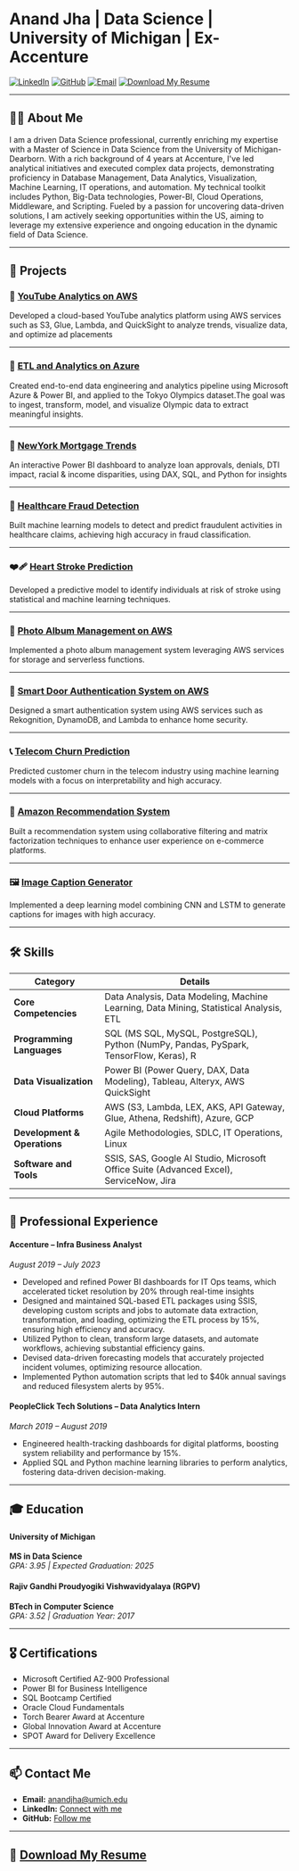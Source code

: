 # Anand Jha | Data Science | University of Michigan | Ex-Accenture

[![LinkedIn](https://img.shields.io/badge/LinkedIn-Connect-blue)](https://www.linkedin.com/in/anandj25) 
[![GitHub](https://img.shields.io/badge/GitHub-Follow-black)](https://github.com/anandj25) 
[![Email](https://img.shields.io/badge/Email-anandjha@umich.edu-green)](mailto:anandjha@umich.edu)
[![Download My Resume](https://img.shields.io/badge/Resume-Download-yellow)](https://github.com/anandj25/Portfolio/tree/main/Resume)

---

## 👨‍🎓 **About Me**

I am a driven Data Science professional, currently enriching my expertise with a Master of Science in Data Science from the University of Michigan-Dearborn. With a rich background of 4 years at Accenture, I've led analytical initiatives and executed complex data projects, demonstrating proficiency in Database Management, Data Analytics, Visualization, Machine Learning, IT operations, and automation. My technical toolkit includes Python, Big-Data technologies, Power-BI, Cloud Operations, Middleware, and Scripting. Fueled by a passion for uncovering data-driven solutions, I am actively seeking opportunities within the US, aiming to leverage my extensive experience and ongoing education in the dynamic field of Data Science.

---

## 📂 Projects

### 🎥 [YouTube Analytics on AWS](https://github.com/anandj25/YouTube-Analytics-AWS)
Developed a cloud-based YouTube analytics platform using AWS services such as S3, Glue, Lambda, and QuickSight to analyze trends, visualize data, and optimize ad placements

---

### 🏡 [ETL and Analytics on Azure](https://github.com/anandj25/Azure-ETL-Analytics)
Created end-to-end data engineering and analytics pipeline using Microsoft Azure & Power BI, and applied to the Tokyo Olympics dataset.The goal was to ingest, transform, model, and visualize Olympic data to extract meaningful insights.

---


### 🏡 [NewYork Mortgage Trends](https://github.com/anandj25/HDMA-Loan-Dashboard)
An interactive Power BI dashboard to analyze loan approvals, denials, DTI impact, racial & income disparities, using DAX, SQL, and Python for insights 

---

### 🏥 [Healthcare Fraud Detection](https://github.com/anandj25/Healthcare-Fraud)
Built machine learning models to detect and predict fraudulent activities in healthcare claims, achieving high accuracy in fraud classification.

---

### ❤️‍🩹 [Heart Stroke Prediction](https://github.com/anandj25/Heart-Stroke-Prediction)
Developed a predictive model to identify individuals at risk of stroke using statistical and machine learning techniques.

---

### 📸 [Photo Album Management on AWS](https://github.com/anandj25/Photo-Album-AWS)
Implemented a photo album management system leveraging AWS services for storage and serverless functions.

---

### 🚪 [Smart Door Authentication System on AWS](https://github.com/anandj25/Smart-Door-Authentication-on-AWS)
Designed a smart authentication system using AWS services such as Rekognition, DynamoDB, and Lambda to enhance home security.

---

### 📞 [Telecom Churn Prediction](https://github.com/anandj25/Telecom-Churn)
Predicted customer churn in the telecom industry using machine learning models with a focus on interpretability and high accuracy.

---

### 🛒 [Amazon Recommendation System](https://github.com/anandj25/Amazon-Recommendation-System)
Built a recommendation system using collaborative filtering and matrix factorization techniques to enhance user experience on e-commerce platforms.

---

### 🖼️ [Image Caption Generator](https://github.com/anandj25/Image-Caption-Generator)
Implemented a deep learning model combining CNN and LSTM to generate captions for images with high accuracy.

---


## 🛠️ **Skills**


| **Category**              | **Details**                                                                                           |
|---------------------------|-------------------------------------------------------------------------------------------------------|
| **Core Competencies**      | Data Analysis, Data Modeling, Machine Learning, Data Mining, Statistical Analysis, ETL              |
| **Programming Languages**  | SQL (MS SQL, MySQL, PostgreSQL), Python (NumPy, Pandas, PySpark, TensorFlow, Keras), R               |
| **Data Visualization**     | Power BI (Power Query, DAX, Data Modeling), Tableau, Alteryx, AWS QuickSight                        |
| **Cloud Platforms**        | AWS (S3, Lambda, LEX, AKS, API Gateway, Glue, Athena, Redshift), Azure, GCP                         |
| **Development & Operations** | Agile Methodologies, SDLC, IT Operations, Linux                                                   |
| **Software and Tools**     | SSIS, SAS, Google AI Studio, Microsoft Office Suite (Advanced Excel), ServiceNow, Jira              |


---

## 💼 **Professional Experience**

#### Accenture – Infra Business Analyst  
_August 2019 – July 2023_  
- Developed and refined Power BI dashboards for IT Ops teams, which accelerated ticket resolution by 20% through real-time insights 
- Designed and maintained SQL-based ETL packages using SSIS, developing custom scripts and jobs to automate data extraction, transformation, and loading, optimizing the ETL process by 15%, ensuring high efficiency and accuracy.
- Utilized Python to clean, transform large datasets, and automate workflows, achieving substantial efficiency gains.
- Devised data-driven forecasting models that accurately projected incident volumes, optimizing resource allocation.  
- Implemented Python automation scripts that led to $40k annual savings and reduced filesystem alerts by 95%.

#### PeopleClick Tech Solutions – Data Analytics Intern  
_March 2019 – August 2019_  
- Engineered health-tracking dashboards for digital platforms, boosting system reliability and performance by 15%.  
- Applied SQL and Python machine learning libraries to perform analytics, fostering data-driven decision-making.

---

## 🎓 **Education**

#### University of Michigan  
**MS in Data Science**  
_GPA: 3.95 | Expected Graduation: 2025_

#### Rajiv Gandhi Proudyogiki Vishwavidyalaya (RGPV)  
**BTech in Computer Science**  
_GPA: 3.52 | Graduation Year: 2017_

---

## 🎖️ **Certifications**

- Microsoft Certified AZ-900 Professional
- Power BI for Business Intelligence
- SQL Bootcamp Certified
- Oracle Cloud Fundamentals
- Torch Bearer Award at Accenture
- Global Innovation Award at Accenture
- SPOT Award for Delivery Excellence

---

## 📫 **Contact Me**

- **Email:** [anandjha@umich.edu](mailto:anandjha@umich.edu)
- **LinkedIn:** [Connect with me](https://www.linkedin.com/in/anandj25)
- **GitHub:** [Follow me](https://github.com/anandj25)

---

## 📄 [Download My Resume](https://github.com/anandj25/Portfolio/tree/main/Resume)
